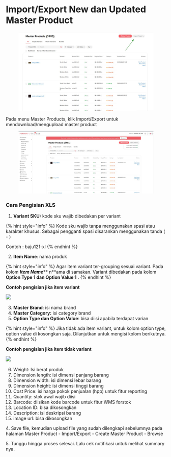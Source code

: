 # Import/Export New dan Updated Master Product

<figure><img src="../../.gitbook/assets/image (1) (1) (1) (1).png" alt=""><figcaption></figcaption></figure>

Pada menu Master Products, klik Import/Export untuk mendownload/mengupload master product

<figure><img src="../../.gitbook/assets/image (1) (1) (1) (1) (1).png" alt=""><figcaption></figcaption></figure>

### Cara Pengisian XLS

1. **Variant SKU:** kode sku wajib dibedakan per variant

{% hint style="info" %}
Kode sku wajib tanpa menggunakan spasi atau karakter khusus. Sebagai pengganti spasi disarankan menggunakan tanda ( - )

&#x20; Contoh : baju121-xl
{% endhint %}

2. **Item Name**: nama produk&#x20;

{% hint style="info" %}
Agar item variant ter-grouping sesuai variant. Pada kolom _**Item Name**_** n**ama di samakan. Variant dibedakan pada kolom **Option Type 1 dan Option Value 1 .**
{% endhint %}

**Contoh pengisian jika item variant**

![](https://s3.amazonaws.com/cdn.freshdesk.com/data/helpdesk/attachments/production/48076128349/original/q55a-Y6aMF9rcz\_X\_Bd4k4SKZZ4pLjsx3Q.png?1607922965)

3. **Master Brand**: isi nama brand
4. **Master Category:** isi category brand
5. **Option Type dan Option Value**: bisa diisi apabila terdapat varian

{% hint style="info" %}
Jika tidak ada item variant, untuk kolom option type, option value di kosongkan saja. Dilanjutkan untuk mengisi kolom berikutnya.
{% endhint %}

**Contoh pengisian jika item tidak variant**

![](https://s3.amazonaws.com/cdn.freshdesk.com/data/helpdesk/attachments/production/48076128375/original/VSkXCNKVGNoSo\_Cs1TsM5RSPBsdE\_AiFzA.png?1607922976)

6. Weight: Isi berat produk
7. Dimension length: isi dimensi panjang barang
8. Dimension width: isi dimensi lebar barang
9. Dimension height: isi dimensi tinggi barang
10. Cost Price: isi harga pokok penjualan (hpp) untuk fitur reporting&#x20;
11. Quantity: stok awal wajib diisi
12. Barcode: diisikan kode barcode untuk fitur WMS forstok
13. Location ID: bisa dikosongkan
14. Description: isi deskripsi barang
15. image url: bisa dikosongkan

4\. Save file, kemudian upload file yang sudah dilengkapi sebelumnya pada halaman Master Product - Import/Export - Create Master Product - Browse&#x20;



5\. Tunggu hingga proses selesai. Lalu cek notifikasi untuk melihat summary nya.&#x20;
